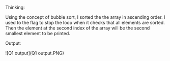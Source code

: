 Thinking: 

Using the concept of bubble sort, I sorted the the array in ascending order. I used to the flag to stop the loop when it checks that all 
elements are sorted. Then the element at the second index of the array will be the second smallest element to be printed.

Output:

![Q1 output](Q1 output.PNG)

